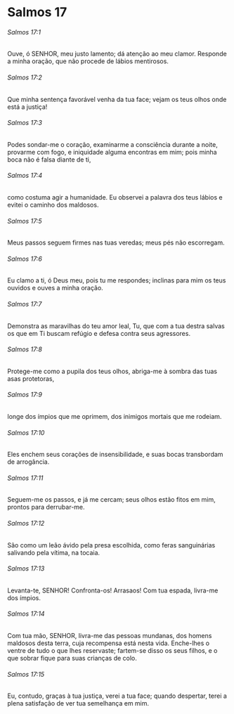 # Salmos 17

###### Salmos 17:1

Ouve, ó SENHOR, meu justo lamento; dá atenção ao meu clamor. Responde a minha oração, que não procede de lábios mentirosos.

###### Salmos 17:2

Que minha sentença favorável venha da tua face; vejam os teus olhos onde está a justiça!

###### Salmos 17:3

Podes sondar-me o coração, examinarme a consciência durante a noite, provarme com fogo, e iniquidade alguma encontras em mim; pois minha boca não é falsa diante de ti,

###### Salmos 17:4

como costuma agir a humanidade. Eu observei a palavra dos teus lábios e evitei o caminho dos maldosos.

###### Salmos 17:5

Meus passos seguem firmes nas tuas veredas; meus pés não escorregam.

###### Salmos 17:6

Eu clamo a ti, ó Deus meu, pois tu me respondes; inclinas para mim os teus ouvidos e ouves a minha oração.

###### Salmos 17:7

Demonstra as maravilhas do teu amor leal, Tu, que com a tua destra salvas os que em Ti buscam refúgio e defesa contra seus agressores.

###### Salmos 17:8

Protege-me como a pupila dos teus olhos, abriga-me à sombra das tuas asas protetoras,

###### Salmos 17:9

longe dos ímpios que me oprimem, dos inimigos mortais que me rodeiam.

###### Salmos 17:10

Eles enchem seus corações de insensibilidade, e suas bocas transbordam de arrogância.

###### Salmos 17:11

Seguem-me os passos, e já me cercam; seus olhos estão fitos em mim, prontos para derrubar-me.

###### Salmos 17:12

São como um leão ávido pela presa escolhida, como feras sanguinárias salivando pela vítima, na tocaia.

###### Salmos 17:13

Levanta-te, SENHOR! Confronta-os! Arrasaos! Com tua espada, livra-me dos ímpios.

###### Salmos 17:14

Com tua mão, SENHOR, livra-me das pessoas mundanas, dos homens maldosos desta terra, cuja recompensa está nesta vida. Enche-lhes o ventre de tudo o que lhes reservaste; fartem-se disso os seus filhos, e o que sobrar fique para suas crianças de colo.

###### Salmos 17:15

Eu, contudo, graças à tua justiça, verei a tua face; quando despertar, terei a plena satisfação de ver tua semelhança em mim.

